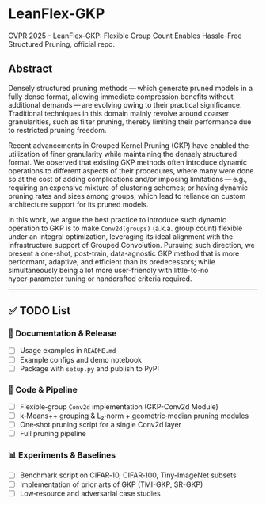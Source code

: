 # LeanFlex-GKP
CVPR 2025  - LeanFlex-GKP: Flexible Group Count Enables Hassle-Free Structured Pruning, official repo.

## Abstract

Densely structured pruning methods — which generate pruned models in a fully dense format, allowing immediate compression benefits without additional demands — are evolving owing to their practical significance. Traditional techniques in this domain mainly revolve around coarser granularities, such as filter pruning, thereby limiting their performance due to restricted pruning freedom.

Recent advancements in Grouped Kernel Pruning (GKP) have enabled the utilization of finer granularity while maintaining the densely structured format. We observed that existing GKP methods often introduce dynamic operations to different aspects of their procedures, where many were done so at the cost of adding complications and/or imposing limitations — e.g., requiring an expensive mixture of clustering schemes; or having dynamic pruning rates and sizes among groups, which lead to reliance on custom architecture support for its pruned models.

In this work, we argue the best practice to introduce such dynamic operation to GKP is to make `Conv2d(groups)` (a.k.a. group count) flexible under an integral optimization, leveraging its ideal alignment with the infrastructure support of Grouped Convolution. Pursuing such direction, we present a one-shot, post-train, data-agnostic GKP method that is more performant, adaptive, and efficient than its predecessors; while simultaneously being a lot more user-friendly with little-to-no hyper‑parameter tuning or handcrafted criteria required.

---

## ✅ TODO List

### 📄 Documentation & Release
- [ ] Usage examples in `README.md`  
- [ ] Example configs and demo notebook  
- [ ] Package with `setup.py` and publish to PyPI  

### 🧩 Code & Pipeline
- [ ] Flexible‐group `Conv2d` implementation (GKP-Conv2d Module)
- [ ] k‑Means++ grouping & L₂‑norm + geometric‐median pruning modules
- [ ] One‑shot pruning script for a single Conv2d layer
- [ ] Full pruning pipeline

### 📊 Experiments & Baselines
- [ ] Benchmark script on CIFAR‑10, CIFAR‑100, Tiny-ImageNet subsets
- [ ] Implementation of prior arts of GKP (TMI-GKP, SR-GKP)
- [ ] Low‑resource and adversarial case studies  
